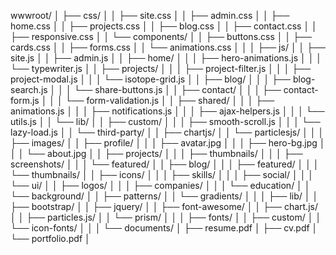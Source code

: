 ﻿wwwroot/
│   ├── css/
│   │   ├── site.css
│   │   ├── admin.css
│   │   ├── home.css
│   │   ├── projects.css
│   │   ├── blog.css
│   │   ├── contact.css
│   │   ├── responsive.css
│   │   └── components/
│   │       ├── buttons.css
│   │       ├── cards.css
│   │       ├── forms.css
│   │       └── animations.css
│   │
│   ├── js/
│   │   ├── site.js
│   │   ├── admin.js
│   │   ├── home/
│   │   │   ├── hero-animations.js
│   │   │   └── typewriter.js
│   │   ├── projects/
│   │   │   ├── project-filter.js
│   │   │   ├── project-modal.js
│   │   │   └── isotope-grid.js
│   │   ├── blog/
│   │   │   ├── blog-search.js
│   │   │   └── share-buttons.js
│   │   ├── contact/
│   │   │   ├── contact-form.js
│   │   │   └── form-validation.js
│   │   ├── shared/
│   │   │   ├── animations.js
│   │   │   ├── notifications.js
│   │   │   ├── ajax-helpers.js
│   │   │   └── utils.js
│   │   └── lib/
│   │       ├── custom/
│   │       │   ├── smooth-scroll.js
│   │       │   └── lazy-load.js
│   │       └── third-party/
│   │           ├── chartjs/
│   │           └── particlesjs/
│   │
│   ├── images/
│   │   ├── profile/
│   │   │   ├── avatar.jpg
│   │   │   ├── hero-bg.jpg
│   │   │   └── about.jpg
│   │   ├── projects/
│   │   │   ├── thumbnails/
│   │   │   ├── screenshots/
│   │   │   └── featured/
│   │   ├── blog/
│   │   │   ├── featured/
│   │   │   └── thumbnails/
│   │   ├── icons/
│   │   │   ├── skills/
│   │   │   ├── social/
│   │   │   └── ui/
│   │   ├── logos/
│   │   │   ├── companies/
│   │   │   └── education/
│   │   └── background/
│   │       ├── patterns/
│   │       └── gradients/
│   │
│   ├── lib/
│   │   ├── bootstrap/
│   │   ├── jquery/
│   │   ├── font-awesome/
│   │   ├── chart.js/
│   │   ├── particles.js/
│   │   └── prism/
│   │
│   ├── fonts/
│   │   ├── custom/
│   │   └── icon-fonts/
│   │
│   └── documents/
│       ├── resume.pdf
│       ├── cv.pdf
│       └── portfolio.pdf
│